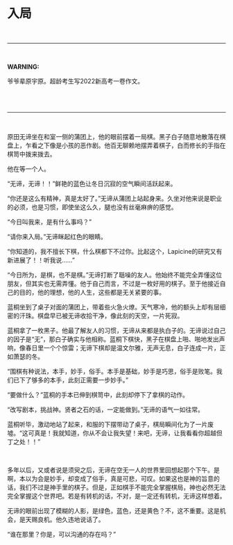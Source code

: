 # 入局

<br>

***

<br>

**WARNING:**

爷爷辈原宇原。超龄考生写2022新高考一卷作文。

<br>

<br>


***

<br>

原田无谛坐在和室一侧的蒲团上，他的眼前摆着一局棋。黑子白子随意地散落在棋盘上，乍看之下像是小孩的恶作剧。他百无聊赖地摆弄着棋子，白而修长的手指在棋笥中拨来拨去。

他在等一个人。

“无谛，无谛！！”鲜艳的蓝色让冬日沉寂的空气瞬间活跃起来。

“你还是这么有精神，真是太好了。”无谛从蒲团上站起身来。久坐对他来说是职业的必须，也是习惯，即使坐这么久，腿也没有丝毫麻痹的感觉。

“今日叫我来，是有什么事吗？”

“请你来入局。”无谛眯起红色的眼睛。

“你知道的，我不擅长下棋，什么棋都下不过你。比起这个，Lapicine的研究又有新进展了！！听我说……”

“今日所为，是棋，也不是棋。”无谛打断了聒噪的友人。他始终不能完全弄懂这位朋友，但其实也无需弄懂。他于自己而言，不过是一枚好用的棋子。至于他接近自己的目的，他的理想，他的人生，这些都是无关紧要的事。

蓝桐坐到了桌子对面的蒲团上，带着些火急火燎。天气寒冷，他的额头上却有层细密的汗珠。棋盘早已被无谛收拾干净，像此刻的天空，一片死寂。

蓝桐拿了一枚黑子。他最了解友人的习惯，无谛从来都是执白子的。无谛说过自己的因子是“无”，那白子确实与他相称。蓝桐下棋快，黑子在棋盘上啪、啪地发出声响，像春日里一个个惊雷；无谛下棋却是温文尔雅，无声无息，白子连成一片，正如萧瑟的冬。

“围棋有种说法，本手，妙手，俗手。本手是基础，妙手是巧思，俗手是败笔。我们已下了够多的本手，此刻正需要一步妙手。”

“要做什么？”蓝桐的手本已伸到棋笥中，此刻却停下了拿棋的动作。

“改写剧本，挑战神。贤者之石的话，一定能做到。”无谛的语气一如往常。

蓝桐听毕，激动地站了起来，和服的下摆带动了桌子，棋局瞬间化为了一片废墟。“这可真是！我就知道，你从不会让我失望！来吧，无谛，让我看看你超越但丁之处！！”

<br>

多年以后，又或者说是须臾之后，无谛在空无一人的世界里回想起那个下午。是啊，本以为会是妙手，却变成了俗手，真是可悲，可叹。如果这也是神的旨意的话，我们不过是神手里的棋子。但是，正如棋手不能完全掌握棋局，神也必然无法完全掌握这个世界吧。若是有转机的话，不对，是一定还有转机，无谛这样想着。

无谛的眼前出现了模糊的人影，是绿色，蓝色，还是黄色？不，这不重要。这是机会，是天赐良机。他久违地说话了。

“谁在那里？你是，可以沟通的存在吗？”

<br>